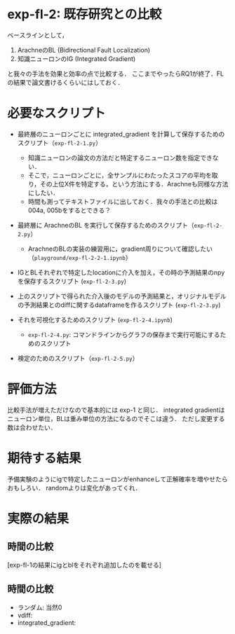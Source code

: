 # exp-fl-2: 既存研究との比較

ベースラインとして，
1. ArachneのBL (Bidirectional Fault Localization)
2. 知識ニューロンのIG (Integrated Gradient)

と我々の手法を効果と効率の点で比較する．
ここまでやったらRQ1が終了．FLの結果で論文書けるくらいにはしておく．

# 必要なスクリプト
- 最終層のニューロンごとに integrated_gradient を計算して保存するためのスクリプト（`exp-fl-2-1.py`）
    - 知識ニューロンの論文の方法だと特定するニューロン数を指定できない．
    - そこで，ニューロンごとに，全サンプルにわたったスコアの平均を取り，その上位X件を特定する，という方法にする．Arachneも同様な方法にしたい．
    - 時間も測ってテキストファイルに出しておく．我々の手法との比較は 004a, 005bをするとできる？

- 最終層に ArachneのBL を実行して保存するためのスクリプト（`exp-fl-2-2.py`）
    - ArachneのBLの実装の練習用に，gradient周りについて確認したい（`playground/exp-fl-2-2-1.ipynb`）
- IGとBLそれぞれで特定したlocationに介入を加え，その時の予測結果のnpyを保存するスクリプト (`exp-fl-2-3.py`)
- 上のスクリプトで得られた介入後のモデルの予測結果と，オリジナルモデルの予測結果とのdiffに関するdataframeを作るスクリプト (`exp-fl-2-3.py`)
- それを可視化するためのスクリプト (`exp-fl-2-4.ipynb`)
    - `exp-fl-2-4.py`: コマンドラインからグラフの保存まで実行可能にするためのスクリプト
- 検定のためのスクリプト（`exp-fl-2-5.py`）

# 評価方法
比較手法が増えただけなので基本的には exp-1 と同じ．
integrated gradientはニューロン単位，BLは重み単位の方法になるのでそこは違う．
ただし変更する数は合わせたい．

# 期待する結果
予備実験のようにigで特定したニューロンがenhanceして正解確率を増やせたらおもしろい．
randomよりは変化があってくれ．

# 実際の結果

## 時間の比較
[exp-fl-1の結果にigとblをそれぞれ追加したのを載せる]

## 時間の比較
- ランダム: 当然0
- vdiff: 
- integrated_gradient: 